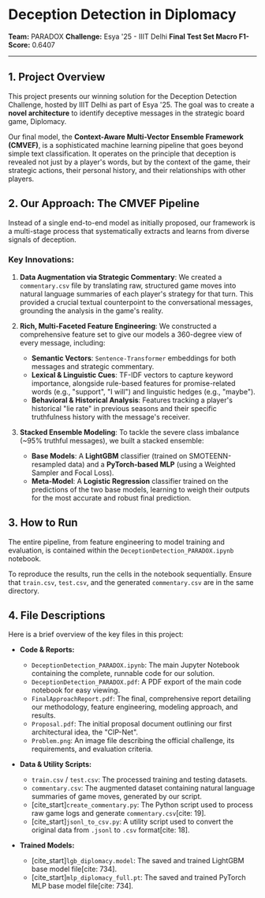 # Deception Detection in Diplomacy

**Team:** PARADOX
**Challenge:** Esya '25 - IIIT Delhi
**Final Test Set Macro F1-Score:** 0.6407

---

## 1. Project Overview

This project presents our winning solution for the Deception Detection Challenge, hosted by IIIT Delhi as part of Esya '25. The goal was to create a **novel architecture** to identify deceptive messages in the strategic board game, Diplomacy.

Our final model, the **Context-Aware Multi-Vector Ensemble Framework (CMVEF)**, is a sophisticated machine learning pipeline that goes beyond simple text classification. It operates on the principle that deception is revealed not just by a player's words, but by the context of the game, their strategic actions, their personal history, and their relationships with other players.

## 2. Our Approach: The CMVEF Pipeline

Instead of a single end-to-end model as initially proposed, our framework is a multi-stage process that systematically extracts and learns from diverse signals of deception.

### Key Innovations:

1.  **Data Augmentation via Strategic Commentary**: We created a `commentary.csv` file by translating raw, structured game moves into natural language summaries of each player's strategy for that turn. This provided a crucial textual counterpoint to the conversational messages, grounding the analysis in the game's reality.

2.  **Rich, Multi-Faceted Feature Engineering**: We constructed a comprehensive feature set to give our models a 360-degree view of every message, including:
    * **Semantic Vectors**: `Sentence-Transformer` embeddings for both messages and strategic commentary.
    * **Lexical & Linguistic Cues**: TF-IDF vectors to capture keyword importance, alongside rule-based features for promise-related words (e.g., "support", "I will") and linguistic hedges (e.g., "maybe").
    * **Behavioral & Historical Analysis**: Features tracking a player's historical "lie rate" in previous seasons and their specific truthfulness history with the message's receiver.

3.  **Stacked Ensemble Modeling**: To tackle the severe class imbalance (~95% truthful messages), we built a stacked ensemble:
    * **Base Models**: A **LightGBM** classifier (trained on SMOTEENN-resampled data) and a **PyTorch-based MLP** (using a Weighted Sampler and Focal Loss).
    * **Meta-Model**: A **Logistic Regression** classifier trained on the predictions of the two base models, learning to weigh their outputs for the most accurate and robust final prediction.

## 3. How to Run

The entire pipeline, from feature engineering to model training and evaluation, is contained within the `DeceptionDetection_PARADOX.ipynb` notebook.

To reproduce the results, run the cells in the notebook sequentially. Ensure that `train.csv`, `test.csv`, and the generated `commentary.csv` are in the same directory.

## 4. File Descriptions

Here is a brief overview of the key files in this project:

* **Code & Reports:**
    * `DeceptionDetection_PARADOX.ipynb`: The main Jupyter Notebook containing the complete, runnable code for our solution.
    * `DeceptionDetection_PARADOX.pdf`: A PDF export of the main code notebook for easy viewing.
    * `FinalApproachReport.pdf`: The final, comprehensive report detailing our methodology, feature engineering, modeling approach, and results.
    * `Proposal.pdf`: The initial proposal document outlining our first architectural idea, the "CIP-Net".
    * `Problem.png`: An image file describing the official challenge, its requirements, and evaluation criteria.

* **Data & Utility Scripts:**
    * `train.csv` / `test.csv`: The processed training and testing datasets.
    * `commentary.csv`: The augmented dataset containing natural language summaries of game moves, generated by our script.
    * [cite_start]`create_commentary.py`: The Python script used to process raw game logs and generate `commentary.csv`[cite: 19].
    * [cite_start]`jsonl_to_csv.py`: A utility script used to convert the original data from `.jsonl` to `.csv` format[cite: 18].

* **Trained Models:**
    * [cite_start]`lgb_diplomacy.model`: The saved and trained LightGBM base model file[cite: 734].
    * [cite_start]`mlp_diplomacy_full.pt`: The saved and trained PyTorch MLP base model file[cite: 734].
